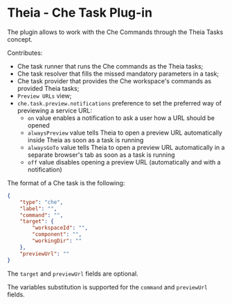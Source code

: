 # Theia - Che Task Plug-in

The plugin allows to work with the Che Commands through the Theia Tasks concept.

Contributes:
- Che task runner that runs the Che commands as the Theia tasks;
- Che task resolver that fills the missed mandatory parameters in a task;
- Che task provider that provides the Che workspace's commands as provided Theia tasks;
- `Preview URLs` view;
- `che.task.preview.notifications` preference to set the preferred way of previewing a service URL:
  - `on` value enables a notification to ask a user how a URL should be opened
  - `alwaysPreview` value tells Theia to open a preview URL automatically inside Theia as soon as a task is running
  - `alwaysGoTo` value tells Theia to open a preview URL automatically in a separate browser's tab as soon as a task is running
  - `off` value disables opening a preview URL (automatically and with a notification)

The format of a Che task is the following:
```json
{
    "type": "che",
    "label": "",
    "command": "",
    "target": {
        "workspaceId": "",
        "component": "",
        "workingDir": ""
    },
    "previewUrl": ""
}
```
The `target` and `previewUrl` fields are optional.

The variables substitution is supported for the `command` and `previewUrl` fields.
